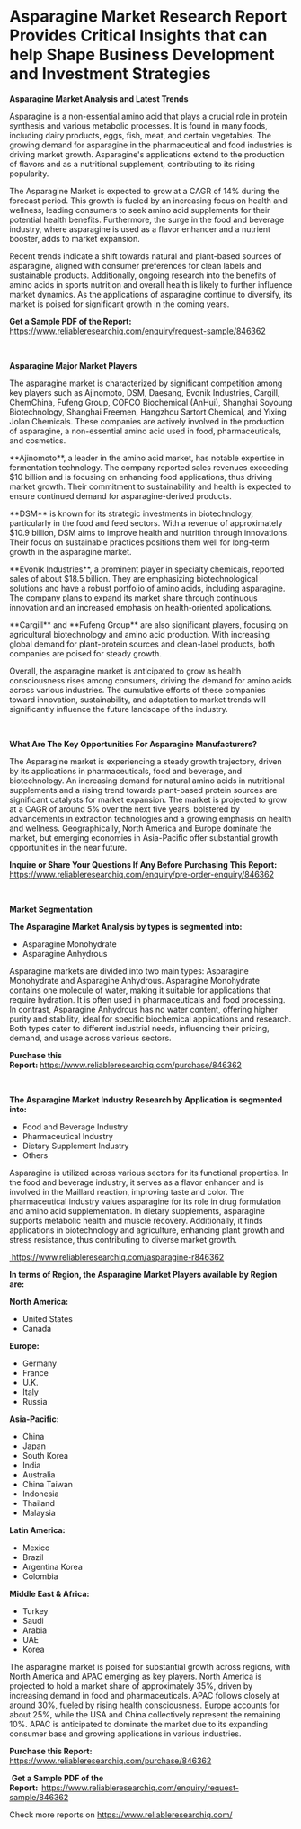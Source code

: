 <p><h1>Asparagine Market Research Report Provides Critical Insights that can help Shape Business Development and Investment Strategies</h1></p><p><strong>Asparagine Market Analysis and Latest Trends</strong></p>
<p><p>Asparagine is a non-essential amino acid that plays a crucial role in protein synthesis and various metabolic processes. It is found in many foods, including dairy products, eggs, fish, meat, and certain vegetables. The growing demand for asparagine in the pharmaceutical and food industries is driving market growth. Asparagine's applications extend to the production of flavors and as a nutritional supplement, contributing to its rising popularity.</p><p>The Asparagine Market is expected to grow at a CAGR of 14% during the forecast period. This growth is fueled by an increasing focus on health and wellness, leading consumers to seek amino acid supplements for their potential health benefits. Furthermore, the surge in the food and beverage industry, where asparagine is used as a flavor enhancer and a nutrient booster, adds to market expansion.</p><p>Recent trends indicate a shift towards natural and plant-based sources of asparagine, aligned with consumer preferences for clean labels and sustainable products. Additionally, ongoing research into the benefits of amino acids in sports nutrition and overall health is likely to further influence market dynamics. As the applications of asparagine continue to diversify, its market is poised for significant growth in the coming years.</p></p>
<p><strong>Get a Sample PDF of the Report:&nbsp;</strong> <a href="https://www.reliableresearchiq.com/enquiry/request-sample/846362?utm_campaign=1129&utm_medium=2&utm_source=Github&utm_content=ia&utm_term=30012025&utm_id=asparagine">https://www.reliableresearchiq.com/enquiry/request-sample/846362</a></p>
<p>&nbsp;</p>
<p><strong>Asparagine Major Market Players</strong></p>
<p><p>The asparagine market is characterized by significant competition among key players such as Ajinomoto, DSM, Daesang, Evonik Industries, Cargill, ChemChina, Fufeng Group, COFCO Biochemical (AnHui), Shanghai Soyoung Biotechnology, Shanghai Freemen, Hangzhou Sartort Chemical, and Yixing Jolan Chemicals. These companies are actively involved in the production of asparagine, a non-essential amino acid used in food, pharmaceuticals, and cosmetics.</p><p>**Ajinomoto**, a leader in the amino acid market, has notable expertise in fermentation technology. The company reported sales revenues exceeding $10 billion and is focusing on enhancing food applications, thus driving market growth. Their commitment to sustainability and health is expected to ensure continued demand for asparagine-derived products.</p><p>**DSM** is known for its strategic investments in biotechnology, particularly in the food and feed sectors. With a revenue of approximately $10.9 billion, DSM aims to improve health and nutrition through innovations. Their focus on sustainable practices positions them well for long-term growth in the asparagine market.</p><p>**Evonik Industries**, a prominent player in specialty chemicals, reported sales of about $18.5 billion. They are emphasizing biotechnological solutions and have a robust portfolio of amino acids, including asparagine. The company plans to expand its market share through continuous innovation and an increased emphasis on health-oriented applications.</p><p>**Cargill** and **Fufeng Group** are also significant players, focusing on agricultural biotechnology and amino acid production. With increasing global demand for plant-protein sources and clean-label products, both companies are poised for steady growth.</p><p>Overall, the asparagine market is anticipated to grow as health consciousness rises among consumers, driving the demand for amino acids across various industries. The cumulative efforts of these companies toward innovation, sustainability, and adaptation to market trends will significantly influence the future landscape of the industry.</p></p>
<p>&nbsp;</p>
<p><strong>What Are The Key Opportunities For Asparagine Manufacturers?</strong></p>
<p><p>The Asparagine market is experiencing a steady growth trajectory, driven by its applications in pharmaceuticals, food and beverage, and biotechnology. An increasing demand for natural amino acids in nutritional supplements and a rising trend towards plant-based protein sources are significant catalysts for market expansion. The market is projected to grow at a CAGR of around 5% over the next five years, bolstered by advancements in extraction technologies and a growing emphasis on health and wellness. Geographically, North America and Europe dominate the market, but emerging economies in Asia-Pacific offer substantial growth opportunities in the near future.</p></p>
<p><strong>Inquire or Share Your Questions If Any Before Purchasing This Report:</strong> <a href="https://www.reliableresearchiq.com/enquiry/pre-order-enquiry/846362?utm_campaign=1129&utm_medium=2&utm_source=Github&utm_content=ia&utm_term=30012025&utm_id=asparagine">https://www.reliableresearchiq.com/enquiry/pre-order-enquiry/846362</a></p>
<p>&nbsp;</p>
<p><strong>Market Segmentation</strong></p>
<p><strong>The Asparagine Market Analysis by types is segmented into:</strong></p>
<p><ul><li>Asparagine Monohydrate</li><li>Asparagine Anhydrous</li></ul></p>
<p><p>Asparagine markets are divided into two main types: Asparagine Monohydrate and Asparagine Anhydrous. Asparagine Monohydrate contains one molecule of water, making it suitable for applications that require hydration. It is often used in pharmaceuticals and food processing. In contrast, Asparagine Anhydrous has no water content, offering higher purity and stability, ideal for specific biochemical applications and research. Both types cater to different industrial needs, influencing their pricing, demand, and usage across various sectors.</p></p>
<p><strong>Purchase this Report:&nbsp;</strong><a href="https://www.reliableresearchiq.com/purchase/846362?utm_campaign=1129&utm_medium=2&utm_source=Github&utm_content=ia&utm_term=30012025&utm_id=asparagine">https://www.reliableresearchiq.com/purchase/846362</a></p>
<p>&nbsp;</p>
<p><strong>The Asparagine Market Industry Research by Application is segmented into:</strong></p>
<p><ul><li>Food and Beverage Industry</li><li>Pharmaceutical Industry</li><li>Dietary Supplement Industry</li><li>Others</li></ul></p>
<p><p>Asparagine is utilized across various sectors for its functional properties. In the food and beverage industry, it serves as a flavor enhancer and is involved in the Maillard reaction, improving taste and color. The pharmaceutical industry values asparagine for its role in drug formulation and amino acid supplementation. In dietary supplements, asparagine supports metabolic health and muscle recovery. Additionally, it finds applications in biotechnology and agriculture, enhancing plant growth and stress resistance, thus contributing to diverse market growth.</p></p>
<p><a href="https://www.reliableresearchiq.com/asparagine-r846362?utm_campaign=1129&utm_medium=2&utm_source=Github&utm_content=ia&utm_term=30012025&utm_id=asparagine">&nbsp;https://www.reliableresearchiq.com/asparagine-r846362</a></p>
<p><strong>In terms of Region, the Asparagine Market Players available by Region are:</strong></p>
<p>
    <p> <strong> North America: </strong>
        <ul>
            <li>United States</li>
            <li>Canada</li>
        </ul>
        </p> 
    <p> <strong> Europe: </strong>
        <ul>
            <li>Germany</li>
            <li>France</li>
            <li>U.K.</li>
            <li>Italy</li>
            <li>Russia</li>
        </ul>
        </p> 
    <p> <strong> Asia-Pacific: </strong>
        <ul>
            <li>China</li>
            <li>Japan</li>
            <li>South Korea</li>
            <li>India</li>
            <li>Australia</li>
            <li>China Taiwan</li>
            <li>Indonesia</li>
            <li>Thailand</li>
            <li>Malaysia</li>
        </ul>
        </p> 
    <p> <strong> Latin America: </strong>
        <ul>
            <li>Mexico</li>
            <li>Brazil</li>
            <li>Argentina Korea</li>
            <li>Colombia</li>
        </ul>
        </p> 
    <p> <strong> Middle East & Africa: </strong>
        <ul>
            <li>Turkey</li>
            <li>Saudi</li>
            <li>Arabia</li>
            <li>UAE</li>
            <li>Korea</li>
        </ul>
    </p>
    </p>
<p><p>The asparagine market is poised for substantial growth across regions, with North America and APAC emerging as key players. North America is projected to hold a market share of approximately 35%, driven by increasing demand in food and pharmaceuticals. APAC follows closely at around 30%, fueled by rising health consciousness. Europe accounts for about 25%, while the USA and China collectively represent the remaining 10%. APAC is anticipated to dominate the market due to its expanding consumer base and growing applications in various industries.</p></p>
<p><strong>Purchase this Report: </strong><a href="https://www.reliableresearchiq.com/purchase/846362?utm_campaign=1129&utm_medium=2&utm_source=Github&utm_content=ia&utm_term=30012025&utm_id=asparagine">https://www.reliableresearchiq.com/purchase/846362</a></p>
<p>&nbsp;<strong>Get a Sample PDF of the Report:&nbsp;&nbsp;</strong><a href="https://www.reliableresearchiq.com/enquiry/request-sample/846362?utm_campaign=1129&utm_medium=2&utm_source=Github&utm_content=ia&utm_term=30012025&utm_id=asparagine">https://www.reliableresearchiq.com/enquiry/request-sample/846362</a></p>
<p><strong></strong></p>
<p>Check more reports on <a href="https://www.reliableresearchiq.com/?utm_campaign=1129&utm_medium=2&utm_source=Github&utm_content=ia&utm_term=30012025&utm_id=asparagine">https://www.reliableresearchiq.com/</a></p>